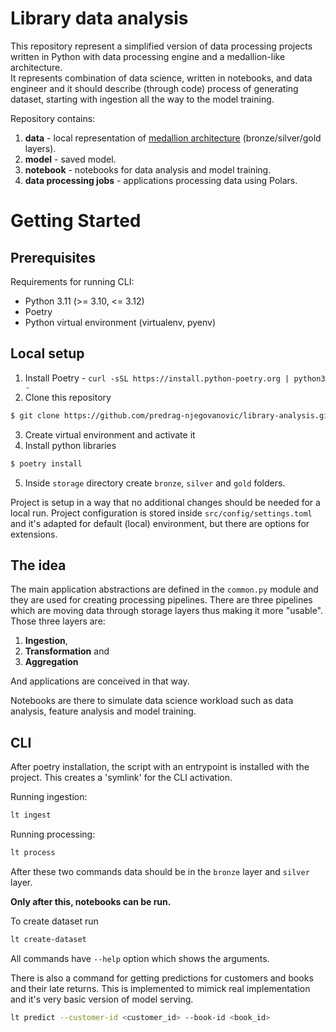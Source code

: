 # Library data analysis

This repository represent a simplified version of data processing projects written in Python with data processing engine and a medallion-like architecture.  
It represents combination of data science, written in notebooks, and data engineer and it should describe (through code) process of generating dataset, starting with ingestion all the way to the model training.

Repository contains:
1) **data** - local representation of [medallion architecture](https://www.databricks.com/glossary/medallion-architecture) (bronze/silver/gold layers).
2) **model** - saved model.
3) **notebook** - notebooks for data analysis and model training.
4) **data processing jobs** - applications processing data using Polars.

# Getting Started

## Prerequisites

Requirements for running CLI:

* Python 3.11 (>= 3.10, <= 3.12)
* Poetry
* Python virtual environment (virtualenv, pyenv)

## Local setup

1) Install Poetry - `curl -sSL https://install.python-poetry.org | python3 -`
2) Clone this repository
```sh
$ git clone https://github.com/predrag-njegovanovic/library-analysis.git
```
3) Create virtual environment and activate it
4) Install python libraries
```sh
$ poetry install
```
5) Inside `storage` directory create `bronze`, `silver` and `gold` folders.

Project is setup in a way that no additional changes should be needed for a local run. Project configuration is stored inside `src/config/settings.toml` and it's adapted for default (local) environment, but there are options for extensions.  

## The idea

The main application abstractions are defined in the `common.py` module and they are used for creating processing pipelines. 
There are three pipelines which are moving data through storage layers thus making it more "usable".  
Those three layers are:
1) **Ingestion**,
2) **Transformation** and
3) **Aggregation**

And applications are conceived in that way.  

Notebooks are there to simulate data science workload such as data analysis, feature analysis and model training.

## CLI

After poetry installation, the script with an entrypoint is installed with the project. This creates a 'symlink' for the CLI activation.

Running ingestion:
```sh
lt ingest
```

Running processing:
```sh
lt process
```

After these two commands data should be in the `bronze` layer and `silver` layer.  

**Only after this, notebooks can be run.**

To create dataset run
```sh
lt create-dataset
```

All commands have `--help` option which shows the arguments.  

There is also a command for getting predictions for customers and books and their late returns.
This is implemented to mimick real implementation and it's very basic version of model serving.

```sh
lt predict --customer-id <customer_id> --book-id <book_id>
```